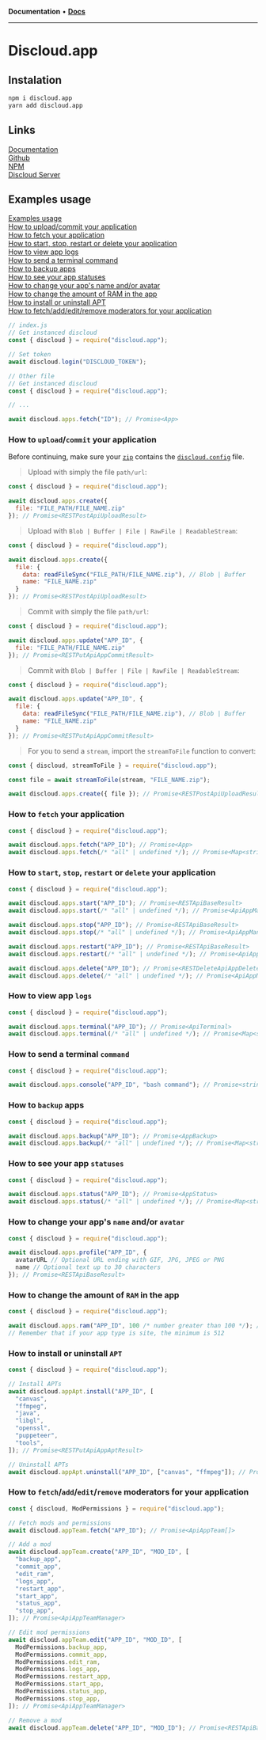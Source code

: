 **Documentation** • [**Docs**](packages.md)

***

# Discloud.app

## Instalation

```sh
npm i discloud.app
yarn add discloud.app
```

## Links

[Documentation](https://discloud.github.io/discloud.app)  
[Github](https://github.com/discloud/discloud.app)  
[NPM](https://www.npmjs.com/package/discloud.app)  
[Discloud Server](https://discord.discloudbot.com)  

## Examples usage

[Examples usage](#examples-usage)  
[How to upload/commit your application](#how-to-uploadcommit-your-application)  
[How to fetch your application](#how-to-fetch-your-application)  
[How to start, stop, restart or delete your application](#how-to-start-stop-restart-or-delete-your-application)  
[How to view app logs](#how-to-view-app-logs)  
[How to send a terminal command](#how-to-send-a-terminal-command)  
[How to backup apps](#how-to-backup-apps)  
[How to see your app statuses](#how-to-see-your-app-statuses)  
[How to change your app's name and/or avatar](#how-to-change-your-apps-name-andor-avatar)  
[How to change the amount of RAM in the app](#how-to-change-the-amount-of-ram-in-the-app)  
[How to install or uninstall APT](#how-to-install-or-uninstall-apt)  
[How to fetch/add/edit/remove moderators for your application](#how-to-fetchaddeditremove-moderators-for-your-application)  

```js
// index.js
// Get instanced discloud
const { discloud } = require("discloud.app");

// Set token
await discloud.login("DISCLOUD_TOKEN");
```

```js
// Other file
// Get instanced discloud
const { discloud } = require("discloud.app");

// ...

await discloud.apps.fetch("ID"); // Promise<App>
```

### How to `upload`/`commit` your application

Before continuing, make sure your [`zip`](https://docs.discloudbot.com/v/en/suport/faq/zip) contains the [`discloud.config`](https://docs.discloudbot.com/v/en/discloud.config) file.

> Upload with simply the file `path/url`:

```js
const { discloud } = require("discloud.app");

await discloud.apps.create({
  file: "FILE_PATH/FILE_NAME.zip"
}); // Promise<RESTPostApiUploadResult>
```

> Upload with `Blob | Buffer | File | RawFile | ReadableStream`:

```js
const { discloud } = require("discloud.app");

await discloud.apps.create({
  file: {
    data: readFileSync("FILE_PATH/FILE_NAME.zip"), // Blob | Buffer
    name: "FILE_NAME.zip"
  }
}); // Promise<RESTPostApiUploadResult>
```

> Commit with simply the file `path/url`:

```js
const { discloud } = require("discloud.app");

await discloud.apps.update("APP_ID", {
  file: "FILE_PATH/FILE_NAME.zip"
}); // Promise<RESTPutApiAppCommitResult>
```

> Commit with `Blob | Buffer | File | RawFile | ReadableStream`:

```js
const { discloud } = require("discloud.app");

await discloud.apps.update("APP_ID", {
  file: {
    data: readFileSync("FILE_PATH/FILE_NAME.zip"), // Blob | Buffer
    name: "FILE_NAME.zip"
  }
}); // Promise<RESTPutApiAppCommitResult>
```

> For you to send a `stream`, import the `streamToFile` function to convert:

```js
const { discloud, streamToFile } = require("discloud.app");

const file = await streamToFile(stream, "FILE_NAME.zip");

await discloud.apps.create({ file }); // Promise<RESTPostApiUploadResult>
```

### How to `fetch` your application

```js
const { discloud } = require("discloud.app");

await discloud.apps.fetch("APP_ID"); // Promise<App>
await discloud.apps.fetch(/* "all" | undefined */); // Promise<Map<string, App>>
```

### How to `start`, `stop`, `restart` or `delete` your application

```js
const { discloud } = require("discloud.app");

await discloud.apps.start("APP_ID"); // Promise<RESTApiBaseResult>
await discloud.apps.start(/* "all" | undefined */); // Promise<ApiAppManagerStartedAll>

await discloud.apps.stop("APP_ID"); // Promise<RESTApiBaseResult>
await discloud.apps.stop(/* "all" | undefined */); // Promise<ApiAppManagerStopedAll>

await discloud.apps.restart("APP_ID"); // Promise<RESTApiBaseResult>
await discloud.apps.restart(/* "all" | undefined */); // Promise<ApiAppManagerRestartedAll>

await discloud.apps.delete("APP_ID"); // Promise<RESTDeleteApiAppDeleteResult>
await discloud.apps.delete(/* "all" | undefined */); // Promise<ApiAppManagerRemovedAll>
```

### How to view app `logs`

```js
const { discloud } = require("discloud.app");

await discloud.apps.terminal("APP_ID"); // Promise<ApiTerminal>
await discloud.apps.terminal(/* "all" | undefined */); // Promise<Map<string, ApiTerminal>>
```

### How to send a terminal `command`

```js
const { discloud } = require("discloud.app");

await discloud.apps.console("APP_ID", "bash command"); // Promise<string>
```

### How to `backup` apps

```js
const { discloud } = require("discloud.app");

await discloud.apps.backup("APP_ID"); // Promise<AppBackup>
await discloud.apps.backup(/* "all" | undefined */); // Promise<Map<string, AppBackup>>
```

### How to see your app `statuses`

```js
const { discloud } = require("discloud.app");

await discloud.apps.status("APP_ID"); // Promise<AppStatus>
await discloud.apps.status(/* "all" | undefined */); // Promise<Map<string, AppStatus>>
```

### How to change your app's `name` and/or `avatar`

```js
const { discloud } = require("discloud.app");

await discloud.apps.profile("APP_ID", {
  avatarURL // Optional URL ending with GIF, JPG, JPEG or PNG
  name // Optional text up to 30 characters
}); // Promise<RESTApiBaseResult>
```

### How to change the amount of `RAM` in the app

```js
const { discloud } = require("discloud.app");

await discloud.apps.ram("APP_ID", 100 /* number greater than 100 */); // Promise<RESTPutApiAppRamResult>
// Remember that if your app type is site, the minimum is 512
```

### How to install or uninstall `APT`

```js
const { discloud } = require("discloud.app");

// Install APTs
await discloud.appApt.install("APP_ID", [
  "canvas",
  "ffmpeg",
  "java",
  "libgl",
  "openssl",
  "puppeteer",
  "tools",
]); // Promise<RESTPutApiAppAptResult>

// Uninstall APTs
await discloud.appApt.uninstall("APP_ID", ["canvas", "ffmpeg"]); // Promise<RESTDeleteApiAppAptResult>
```

### How to `fetch`/`add`/`edit`/`remove` moderators for your application

```js
const { discloud, ModPermissions } = require("discloud.app");

// Fetch mods and permissions
await discloud.appTeam.fetch("APP_ID"); // Promise<ApiAppTeam[]>

// Add a mod
await discloud.appTeam.create("APP_ID", "MOD_ID", [
  "backup_app",
  "commit_app",
  "edit_ram",
  "logs_app",
  "restart_app",
  "start_app",
  "status_app",
  "stop_app",
]); // Promise<ApiAppTeamManager>

// Edit mod permissions
await discloud.appTeam.edit("APP_ID", "MOD_ID", [
  ModPermissions.backup_app,
  ModPermissions.commit_app,
  ModPermissions.edit_ram,
  ModPermissions.logs_app,
  ModPermissions.restart_app,
  ModPermissions.start_app,
  ModPermissions.status_app,
  ModPermissions.stop_app,
]); // Promise<ApiAppTeamManager>

// Remove a mod
await discloud.appTeam.delete("APP_ID", "MOD_ID"); // Promise<RESTApiBaseResult>
```
